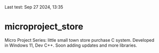 
Last test: Sep 27 2024, 13:35

# microproject_store
Micro Project Series: little small town store purchase C system. Developed in Windows 11, Dev C++. Soon adding updates and more libraries.
